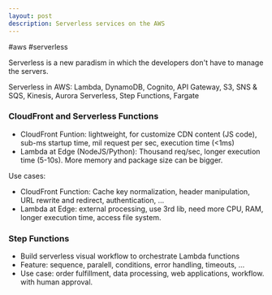 ```yaml
---
layout: post
description: Serverless services on the AWS
---
```


#aws #serverless

Serverless is a new paradism in which the developers don't have to manage the servers.

Serverless in AWS: Lambda, DynamoDB, Cognito, API Gateway, S3, SNS & SQS, Kinesis, Aurora Serverless, Step Functions, Fargate

### CloudFront and Serverless Functions
- CloudFront Funtion: lightweight, for customize CDN content (JS code), sub-ms startup time, mil request per sec, execution time (<1ms)
- Lambda at Edge (NodeJS/Python): Thousand req/sec, longer execution time (5-10s). More memory and package size can be bigger.
  
Use cases: 
- CloudFront Function: Cache key normalization, header manipulation, URL rewrite and redirect, authentication, ...
- Lambda at Edge: external processing, use 3rd lib, need more CPU, RAM, longer execution time, access file system.

### Step Functions
- Build serverless visual workflow to orchestrate Lambda functions
- Feature: sequence, paralell, conditions, error handling, timeouts, ...
- Use case: order fulfillment, data processing, web applications, workflow. with human approval.